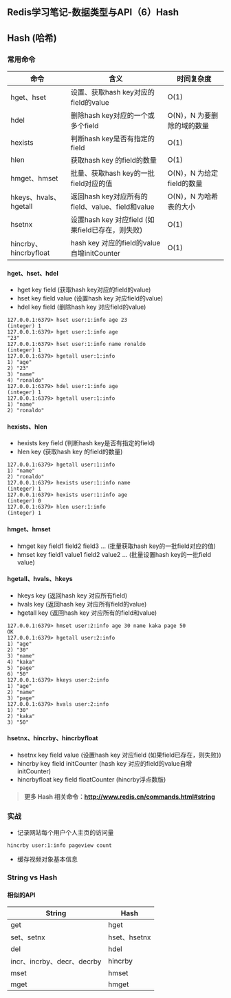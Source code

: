 Redis学习笔记-数据类型与API（6）Hash
---

## Hash (哈希)

### 常用命令

命令|含义|时间复杂度
-|-|-
hget、hset|设置、获取hash key对应的field的value|O(1)
hdel|删除hash key对应的一个或多个field|O(N)，N 为要删除的域的数量
hexists|判断hash key是否有指定的field|O(1)
hlen|获取hash key 的field的数量|O(1)
hmget、hmset|批量、获取hash key的一批field对应的值|O(N)，N 为给定field的数量
hkeys、hvals、hgetall|返回hash key对应所有的field、value、field和value|O(N)，N 为哈希表的大小
hsetnx|设置hash key 对应field (如果field已存在，则失败)|O(1)
hincrby、hincrbyfloat|hash key 对应的field的value自增initCounter|O(1)

#### hget、hset、hdel
* hget key field (获取hash key对应的field的value)
* hset key field value (设置hash key 对应field的value)
* hdel key field (删除hash key 对应field的value)
```
127.0.0.1:6379> hset user:1:info age 23
(integer) 1
127.0.0.1:6379> hget user:1:info age
"23"
127.0.0.1:6379> hset user:1:info name ronaldo
(integer) 1
127.0.0.1:6379> hgetall user:1:info
1) "age"
2) "23"
3) "name"
4) "ronaldo"
127.0.0.1:6379> hdel user:1:info age
(integer) 1
127.0.0.1:6379> hgetall user:1:info
1) "name"
2) "ronaldo"
```
#### hexists、hlen
* hexists key field (判断hash key是否有指定的field)
* hlen key (获取hash key 的field的数量)
```
127.0.0.1:6379> hgetall user:1:info
1) "name"
2) "ronaldo"
127.0.0.1:6379> hexists user:1:info name
(integer) 1
127.0.0.1:6379> hexists user:1:info age
(integer) 0
127.0.0.1:6379> hlen user:1:info
(integer) 1
```
#### hmget、hmset
* hmget key field1 field2 field3 ... (批量获取hash key的一批field对应的值)
* hmset key field1 value1 field2 value2 ... (批量设置hash key的一批field value)

#### hgetall、hvals、hkeys
* hkeys key (返回hash key 对应所有field)
* hvals key (返回hash key 对应所有field的value)
* hgetall key (返回hash key 对应所有的field和value)
```
127.0.0.1:6379> hmset user:2:info age 30 name kaka page 50
OK
127.0.0.1:6379> hgetall user:2:info
1) "age"
2) "30"
3) "name"
4) "kaka"
5) "page"
6) "50"
127.0.0.1:6379> hkeys user:2:info
1) "age"
2) "name"
3) "page"
127.0.0.1:6379> hvals user:2:info
1) "30"
2) "kaka"
3) "50"
```
#### hsetnx、hincrby、hincrbyfloat
* hsetnx key field value (设置hash key 对应field (如果field已存在，则失败))
* hincrby key field initCounter (hash key 对应的field的value自增initCounter)
* hincrbyfloat key field floatCounter (hincrby浮点数版)

> #### 更多 Hash 相关命令：http://www.redis.cn/commands.html#string


### 实战

* 记录网站每个用户个人主页的访问量
```
hincrby user:1:info pageview count
```
* 缓存视频对象基本信息

### String vs Hash

#### 相似的API
|String|Hash|
|-|-|
|get|hget|
|set、setnx|hset、hsetnx
|del|hdel
|incr、incrby、decr、decrby|hincrby
|mset|hmset
|mget|hmget
